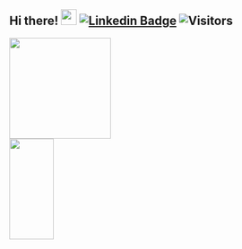 ## Hi there! <img src="https://media2.giphy.com/avatars/danielfigueirdo/mR5uHXLuePGT.gif" width="28px"/> [![Linkedin Badge](https://img.shields.io/badge/-LinkedIn-blue?style=flat-square&logo=Linkedin&logoColor=white&link=https://www.linkedin.com/in/mateuseliasdeandradepereira/)](https://www.linkedin.com/in/mateuseliasdeandradepereira/) ![Visitors](https://visitor-badge.glitch.me/badge?page_id=mateuseap.mateuseap)

<img height="180em" width="60%" src="https://github-readme-stats.vercel.app/api?username=mateuseap&theme=dracula&show_icons=true">
<img height="180em" width="39.5%" src="https://github-readme-stats.vercel.app/api/top-langs/?username=mateuseap&layout=compact&theme=dracula&langs_count=16">


<!--
**mateuseap/mateuseap** is a ✨ _special_ ✨ repository because its `README.md` (this file) appears on your GitHub profile.

Here are some ideas to get you started:

- 🔭 I’m currently working on ...
- 🌱 I’m currently learning ...
- 👯 I’m looking to collaborate on ...
- 🤔 I’m looking for help with ...
- 💬 Ask me about ...
- 📫 How to reach me: ...
- 😄 Pronouns: ...
- ⚡ Fun fact: ...
-->

